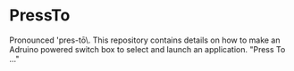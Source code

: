 PressTo
=======

Pronounced \'pres-tō\\. This repository contains details on how to make an Adruino powered switch box to select and launch an application. "Press To ..."
